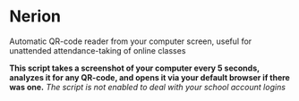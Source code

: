 # Nerion
Automatic QR-code reader from your computer screen, useful for unattended attendance-taking of online classes

**This script takes a screenshot of your computer every 5 seconds, analyzes it for any QR-code, and opens it via your default browser if there was one.**
*The script is not enabled to deal with your school account logins*
